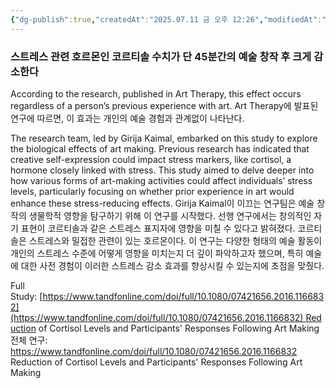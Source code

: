 ```yaml
---
{"dg-publish":true,"createdAt":"2025.07.11 금 오후 12:26","modifiedAt":"2025.07.17 목 오전 10:20","permalink":"/임시/뇌 관련 흥미로운 글들/","dgPassFrontmatter":true}
---
```



### 스트레스 관련 호르몬인 코르티솔 수치가 단 45분간의 예술 창작 후 크게 감소한다

According to the research, published in Art Therapy, this effect occurs regardless of a person’s previous experience with art.
Art Therapy에 발표된 연구에 따르면, 이 효과는 개인의 예술 경험과 관계없이 나타난다.

The research team, led by Girija Kaimal, embarked on this study to explore the biological effects of art making. Previous research has indicated that creative self-expression could impact stress markers, like cortisol, a hormone closely linked with stress. This study aimed to delve deeper into how various forms of art-making activities could affect individuals’ stress levels, particularly focusing on whether prior experience in art would enhance these stress-reducing effects.
Girija Kaimal이 이끄는 연구팀은 예술 창작의 생물학적 영향을 탐구하기 위해 이 연구를 시작했다. 선행 연구에서는 창의적인 자기 표현이 코르티솔과 같은 스트레스 표지자에 영향을 미칠 수 있다고 밝혀졌다. 코르티솔은 스트레스와 밀접한 관련이 있는 호르몬이다. 이 연구는 다양한 형태의 예술 활동이 개인의 스트레스 수준에 어떻게 영향을 미치는지 더 깊이 파악하고자 했으며, 특히 예술에 대한 사전 경험이 이러한 스트레스 감소 효과를 향상시킬 수 있는지에 초점을 맞췄다.

Full Study: [https://www.tandfonline.com/doi/full/10.1080/07421656.2016.1166832](https://www.tandfonline.com/doi/full/10.1080/07421656.2016.1166832) Reduction of Cortisol Levels and Participants' Responses Following Art Making
전체 연구: https://www.tandfonline.com/doi/full/10.1080/07421656.2016.1166832 Reduction of Cortisol Levels and Participants' Responses Following Art Making
